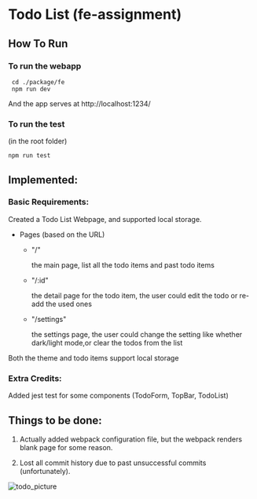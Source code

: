 # Todo List (fe-assignment)

## How To Run

### To run the webapp

```shell
 cd ./package/fe
 npm run dev
```

 And the app serves at http://localhost:1234/

### To run the test 
(in the root folder)

```shell
npm run test
```

##  Implemented:

### Basic Requirements:
Created a Todo List Webpage, and supported local storage.
- Pages (based on the URL)
    - "/"

        the main page, list all the todo items and past todo items
    - "/:id"
    
        the detail page for the todo item, the user could edit the todo or re-add the used ones
    - "/settings"
    
        the settings page, the user could change the setting like whether dark/light mode,or clear the todos from the list

Both the theme and todo items support local storage

### Extra Credits:

Added jest test for some components (TodoForm, TopBar, TodoList)

## Things to be done:

1. Actually added webpack configuration file, but the webpack renders blank page for some reason.

2. Lost all commit history due to past unsuccessful commits (unfortunately).


![todo_picture](https://user-images.githubusercontent.com/87922354/168542854-5f968604-7cba-4cb1-b2e3-c4f6e210189a.PNG)


